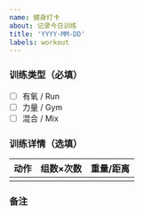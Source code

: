 ```yaml
---
name: 健身打卡
about: 记录今日训练
title: 'YYYY-MM-DD'
labels: workout
---
```


### 训练类型（必填）
- [ ] 有氧 / Run
- [ ] 力量 / Gym
- [ ] 混合 / Mix

### 训练详情（选填）
| 动作 | 组数×次数 | 重量/距离 |
| ---- | --------- | --------- |
|      |           |           |

### 备注
<!-- 心情、睡眠、饮食等 -->
